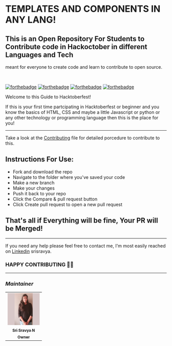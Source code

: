

# TEMPLATES AND COMPONENTS IN ANY LANG!

## This is an Open Repository For Students to Contribute code in Hackoctober in different Languages and Tech
 meant for everyone to create code and learn to contribute to open source.

<br/>

[![forthebadge](https://forthebadge.com/images/badges/built-by-developers.svg)](https://forthebadge.com)
[![forthebadge](https://forthebadge.com/images/badges/built-with-love.svg)](https://forthebadge.com)
[![forthebadge](https://forthebadge.com/images/badges/for-you.svg)](https://forthebadge.com)
[![forthebadge](https://forthebadge.com/images/badges/powered-by-coffee.svg)](https://forthebadge.com)





Welcome to this Guide to Hacktoberfest!

If this is your first time partcipating in Hacktoberfest or beginner and you know the basics of HTML, CSS and maybe a little Javascript or python or any other technology or programming language then this is the place for you!

<hr/>

Take a look at the [Contributing](CONTRIBUTING.md) file for detailed porcedure to contribute to this.


## Instructions For Use:

- Fork and download the repo
- Navigate to the folder where you've saved your code
- Make a new branch
- Make your changes
- Push it back to your repo
- Click the Compare & pull request button
- Click Create pull request to open a new pull request

## That's all if Everything will be fine, Your PR will be Merged!
 

 <hr />


If you need any help please feel free to contact me, I'm most easily reached on [Linkedin](https://www.linkedin.com/in/srisravya/) srisravya.

### HAPPY CONTRIBUTING 🎉🎉

__________________________________________________________________

### <b><i>_Maintainer_</i></b>
<!-- Don't Change under this line-->
<!-- Contributors:List-->
<table>
    <tr>       
      <td align="center"><a href="https://github.com/SriSravyaN"><img src="img/image.jpg" width="100px;" alt="Sravya"/>
      <br /><sub><b>Sri Sravya N</b></br> <b>Owner</b></sub></a></td>
     </tr>
</table>

    

